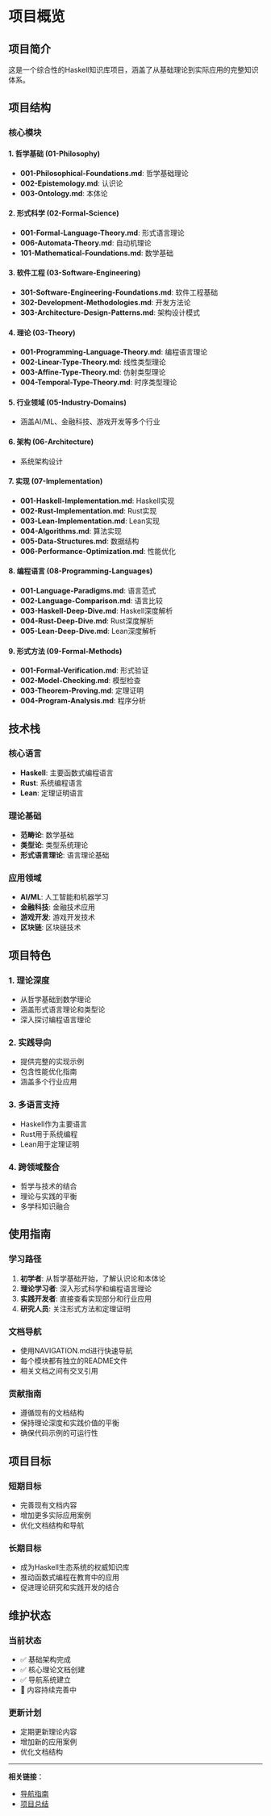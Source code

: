 # 项目概览

## 项目简介

这是一个综合性的Haskell知识库项目，涵盖了从基础理论到实际应用的完整知识体系。

## 项目结构

### 核心模块

#### 1. 哲学基础 (01-Philosophy)

- **001-Philosophical-Foundations.md**: 哲学基础理论
- **002-Epistemology.md**: 认识论
- **003-Ontology.md**: 本体论

#### 2. 形式科学 (02-Formal-Science)

- **001-Formal-Language-Theory.md**: 形式语言理论
- **006-Automata-Theory.md**: 自动机理论
- **101-Mathematical-Foundations.md**: 数学基础

#### 3. 软件工程 (03-Software-Engineering)

- **301-Software-Engineering-Foundations.md**: 软件工程基础
- **302-Development-Methodologies.md**: 开发方法论
- **303-Architecture-Design-Patterns.md**: 架构设计模式

#### 4. 理论 (03-Theory)

- **001-Programming-Language-Theory.md**: 编程语言理论
- **002-Linear-Type-Theory.md**: 线性类型理论
- **003-Affine-Type-Theory.md**: 仿射类型理论
- **004-Temporal-Type-Theory.md**: 时序类型理论

#### 5. 行业领域 (05-Industry-Domains)

- 涵盖AI/ML、金融科技、游戏开发等多个行业

#### 6. 架构 (06-Architecture)

- 系统架构设计

#### 7. 实现 (07-Implementation)

- **001-Haskell-Implementation.md**: Haskell实现
- **002-Rust-Implementation.md**: Rust实现
- **003-Lean-Implementation.md**: Lean实现
- **004-Algorithms.md**: 算法实现
- **005-Data-Structures.md**: 数据结构
- **006-Performance-Optimization.md**: 性能优化

#### 8. 编程语言 (08-Programming-Languages)

- **001-Language-Paradigms.md**: 语言范式
- **002-Language-Comparison.md**: 语言比较
- **003-Haskell-Deep-Dive.md**: Haskell深度解析
- **004-Rust-Deep-Dive.md**: Rust深度解析
- **005-Lean-Deep-Dive.md**: Lean深度解析

#### 9. 形式方法 (09-Formal-Methods)

- **001-Formal-Verification.md**: 形式验证
- **002-Model-Checking.md**: 模型检查
- **003-Theorem-Proving.md**: 定理证明
- **004-Program-Analysis.md**: 程序分析

## 技术栈

### 核心语言

- **Haskell**: 主要函数式编程语言
- **Rust**: 系统编程语言
- **Lean**: 定理证明语言

### 理论基础

- **范畴论**: 数学基础
- **类型论**: 类型系统理论
- **形式语言理论**: 语言理论基础

### 应用领域

- **AI/ML**: 人工智能和机器学习
- **金融科技**: 金融技术应用
- **游戏开发**: 游戏开发技术
- **区块链**: 区块链技术

## 项目特色

### 1. 理论深度

- 从哲学基础到数学理论
- 涵盖形式语言理论和类型论
- 深入探讨编程语言理论

### 2. 实践导向

- 提供完整的实现示例
- 包含性能优化指南
- 涵盖多个行业应用

### 3. 多语言支持

- Haskell作为主要语言
- Rust用于系统编程
- Lean用于定理证明

### 4. 跨领域整合

- 哲学与技术的结合
- 理论与实践的平衡
- 多学科知识融合

## 使用指南

### 学习路径

1. **初学者**: 从哲学基础开始，了解认识论和本体论
2. **理论学习者**: 深入形式科学和编程语言理论
3. **实践开发者**: 直接查看实现部分和行业应用
4. **研究人员**: 关注形式方法和定理证明

### 文档导航

- 使用NAVIGATION.md进行快速导航
- 每个模块都有独立的README文件
- 相关文档之间有交叉引用

### 贡献指南

- 遵循现有的文档结构
- 保持理论深度和实践价值的平衡
- 确保代码示例的可运行性

## 项目目标

### 短期目标

- 完善现有文档内容
- 增加更多实际应用案例
- 优化文档结构和导航

### 长期目标

- 成为Haskell生态系统的权威知识库
- 推动函数式编程在教育中的应用
- 促进理论研究和实践开发的结合

## 维护状态

### 当前状态

- ✅ 基础架构完成
- ✅ 核心理论文档创建
- ✅ 导航系统建立
- 🔄 内容持续完善中

### 更新计划

- 定期更新理论内容
- 增加新的应用案例
- 优化文档结构

---

**相关链接**：

- [导航指南](./NAVIGATION.md)
- [项目总结](./Annual-Review.md)
